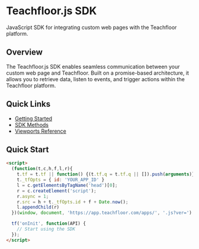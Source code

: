 # Teachfloor.js SDK

JavaScript SDK for integrating custom web pages with the Teachfloor platform.

## Overview

The Teachfloor.js SDK enables seamless communication between your custom web page and Teachfloor. Built on a promise-based architecture, it allows you to retrieve data, listen to events, and trigger actions within the Teachfloor platform.

## Quick Links

- [Getting Started](./getting-started)
- [SDK Methods](./sdk-methods)
- [Viewports Reference](./viewports-reference)

## Quick Start

```html
<script>
  (function(t,c,h,f,l,r){
    t.tf = t.tf || function() {(t.tf.q = t.tf.q || []).push(arguments)}
    t._tfOpts = { id: 'YOUR_APP_ID' }
    l = c.getElementsByTagName('head')[0];
    r = c.createElement('script');
    r.async = 1;
    r.src = h + t._tfOpts.id + f + Date.now();
    l.appendChild(r)
  })(window, document, 'https://app.teachfloor.com/apps/', '.js?ver=')

  tf('onInit', function(API) {
    // Start using the SDK
  });
</script>
```
